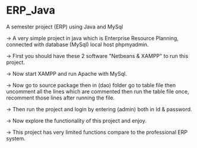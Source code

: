 # ERP_Java

A semester project (ERP) using Java and MySql

-> A very simple project in java which is Enterprise Resource Planning, connected with database (MySql) local host phpmyadmin.

-> First you should have these 2 software "Netbeans & XAMPP" to run this project.

-> Now start XAMPP and run Apache with MySql.

-> Now go to source package then in (dao) folder go to table file then uncomment all the lines which are commented then run the table file once, recomment those lines after running the file.

-> Then run the project and login by entering (admin) both in Id & password.

-> Now explore the functionality of this project and enjoy.

-> This project has very limited functions compare to the professional ERP system.

